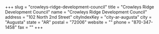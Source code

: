 +++
slug = "crowleys-ridge-development-council"
title = "Crowleys Ridge Development Council"
name = "Crowleys Ridge Development Council"
address = "102 North 2nd Street"
cityIndexKey = "city-ar-augusta"
city = "Augusta"
state = "AR"
postal = "72006"
website = ""
phone = "870-347-1458"
fax = ""
+++
